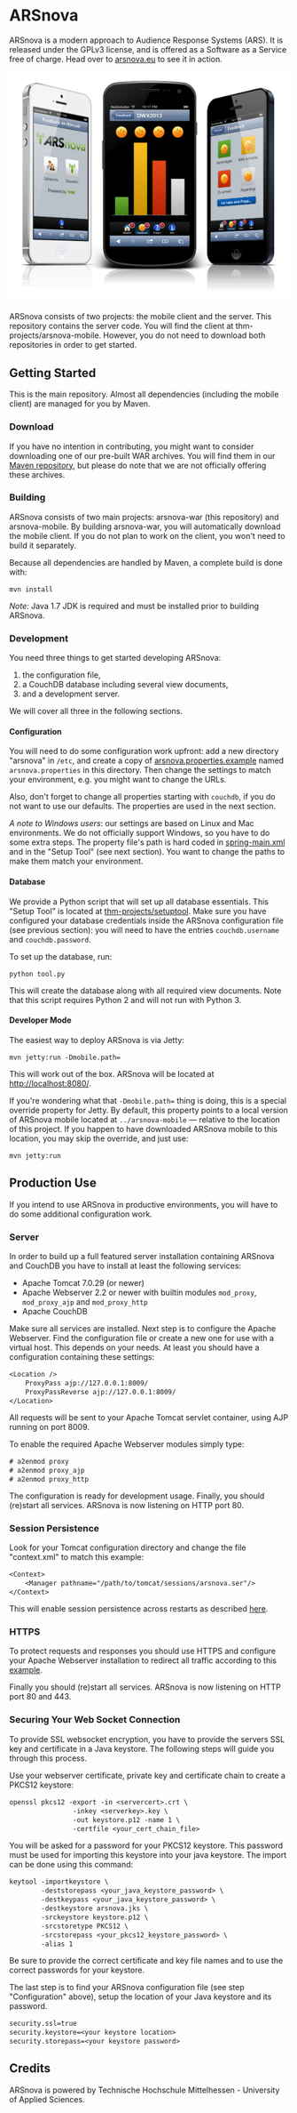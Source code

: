 # ARSnova

ARSnova is a modern approach to Audience Response Systems (ARS). It is released under the GPLv3 license, and is offered as a Software as a Service free of charge. Head over to [arsnova.eu](https://arsnova.eu/) to see it in action.

![ARSnova](src/site/resources/showcase.png)

ARSnova consists of two projects: the mobile client and the server. This repository contains the server code. You will find the client at thm-projects/arsnova-mobile. However, you do not need to download both repositories in order to get started.

## Getting Started

This is the main repository. Almost all dependencies (including the mobile client) are managed for you by Maven.

### Download

If you have no intention in contributing, you might want to consider downloading one of our pre-built WAR archives. You will find them in our [Maven repository](https://maven.mni.thm.de/content/repositories/snapshots/de/thm/arsnova/arsnova-war/2.0.0-SNAPSHOT/), but please do note that we are not officially offering these archives.

### Building

ARSnova consists of two main projects: arsnova-war (this repository) and arsnova-mobile. By building arsnova-war, you will automatically download the mobile client. If you do not plan to work on the client, you won't need to build it separately.

Because all dependencies are handled by Maven, a complete build is done with:

	mvn install

*Note:* Java 1.7 JDK is required and must be installed prior to building ARSnova.

### Development

You need three things to get started developing ARSnova:

1. the configuration file,
2. a CouchDB database including several view documents,
3. and a development server.

We will cover all three in the following sections.

#### Configuration

You will need to do some configuration work upfront: add a new directory "arsnova" in `/etc`, and create a copy of [arsnova.properties.example](src/main/webapp/arsnova.properties.example) named `arsnova.properties` in this directory. Then change the settings to match your environment, e.g. you might want to change the URLs.

Also, don't forget to change all properties starting with `couchdb`, if you do not want to use our defaults. The properties are used in the next section.

*A note to Windows users*: our settings are based on Linux and Mac environments. We do not officially support Windows, so you have to do some extra steps. The property file's path is hard coded in [spring-main.xml](src/main/webapp/WEB-INF/spring/spring-main.xml) and in the "Setup Tool" (see next section). You want to change the paths to make them match your environment.

#### Database

We provide a Python script that will set up all database essentials. This "Setup Tool" is located at [thm-projects/setuptool](https://github.com/thm-projects/setuptool). Make sure you have configured your database credentials inside the ARSnova configuration file (see previous section): you will need to have the entries `couchdb.username` and `couchdb.password`.

To set up the database, run:

	python tool.py

This will create the database along with all required view documents. Note that this script requires Python 2 and will not run with Python 3.

#### Developer Mode

The easiest way to deploy ARSnova is via Jetty:

	mvn jetty:run -Dmobile.path=

This will work out of the box. ARSnova will be located at <http://localhost:8080/>.

If you're wondering what that `-Dmobile.path=` thing is doing, this is a special override property for Jetty. By default, this property points to a local version of ARSnova mobile located at `../arsnova-mobile` &mdash; relative to the location of this project. If you happen to have downloaded ARSnova mobile to this location, you may skip the override, and just use:

	mvn jetty:run

## Production Use

If you intend to use ARSnova in productive environments, you will have to do some additional configuration work.

### Server

In order to build up a full featured server installation containing ARSnova and CouchDB you have to install at least the following services:

 * Apache Tomcat 7.0.29 (or newer)
 * Apache Webserver 2.2 or newer with builtin modules `mod_proxy`, `mod_proxy_ajp` and `mod_proxy_http`
 * Apache CouchDB

Make sure all services are installed. Next step is to configure the Apache Webserver. Find the configuration file or create a new one for use with a virtual host. This depends on your needs. At least you should have a configuration containing these settings:

	<Location />
		ProxyPass ajp://127.0.0.1:8009/
		ProxyPassReverse ajp://127.0.0.1:8009/
	</Location>

All requests will be sent to your Apache Tomcat servlet container, using AJP running on port 8009.

To enable the required Apache Webserver modules simply type:

	# a2enmod proxy
	# a2enmod proxy_ajp
	# a2enmod proxy_http

The configuration is ready for development usage. Finally, you should (re)start all services. ARSnova is now listening on HTTP port 80.

### Session Persistence

Look for your Tomcat configuration directory and change the file "context.xml" to match this example:

	<Context>
		<Manager pathname="/path/to/tomcat/sessions/arsnova.ser"/>
	</Context>

This will enable session persistence across restarts as described [here](http://tomcat.apache.org/tomcat-7.0-doc/config/manager.html#Special_Features).

### HTTPS

To protect requests and responses you should use HTTPS and configure your Apache Webserver installation to redirect all traffic according to this
 [example](http://wiki.apache.org/httpd/RedirectSSL).

Finally you should (re)start all services. ARSnova is now listening on HTTP port 80 and 443.

### Securing Your Web Socket Connection

To provide SSL websocket encryption, you have to provide the servers SSL key and certificate in a Java keystore. The following steps will guide you through this process.

Use your webserver certificate, private key and certificate chain to create a PKCS12 keystore:

	openssl pkcs12 -export -in <servercert>.crt \
					-inkey <serverkey>.key \
	               	-out keystore.p12 -name 1 \
    	           	-certfile <your_cert_chain_file>

You will be asked for a password for your PKCS12 keystore. This password must be used for importing this keystore into your java keystore. The import can be done using this command:

	keytool -importkeystore \
    	    -deststorepass <your_java_keystore_password> \
    	    -destkeypass <your_java_keystore_password> \
    	    -destkeystore arsnova.jks \
        	-srckeystore keystore.p12 \
        	-srcstoretype PKCS12 \
        	-srcstorepass <your_pkcs12_keystore_password> \
        	-alias 1

Be sure to provide the correct certificate and key file names and to use the correct passwords for your keystore.

The last step is to find your ARSnova configuration file (see step "Configuration" above), setup the location of your Java keystore and its password.

	security.ssl=true
	security.keystore=<your keystore location>
	security.storepass=<your keystore password>

## Credits

ARSnova is powered by Technische Hochschule Mittelhessen - University of Applied Sciences.
